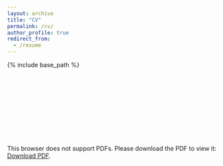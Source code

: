 ```yaml
---
layout: archive
title: "CV"
permalink: /cv/
author_profile: true
redirect_from:
  - /resume
---
```


{% include base_path %}





<object data="https://sj-wilkinson.github.io/files/cv.pdf" type="application/pdf">
    <embed src="https://sj-wilkinson.github.io/files/cv.pdf">
        <p>This browser does not support PDFs. Please download the PDF to view it: <a href="https://sj-wilkinson.github.io/files/cv.pdf">Download PDF</a>.</p>
    </embed>
</object>




<!---

Education
======
* B.S. in GitHub, GitHub University, 2012
* M.S. in Jekyll, GitHub University, 2014
* Ph.D in Version Control Theory, GitHub University, 2018 (expected)

Work experience
======
* Summer 2015: Research Assistant
  * Github University
  * Duties included: Tagging issues
  * Supervisor: Professor Git

* Fall 2015: Research Assistant
  * Github University
  * Duties included: Merging pull requests
  * Supervisor: Professor Hub
  
Skills
======
* Skill 1
* Skill 2
  * Sub-skill 2.1
  * Sub-skill 2.2
  * Sub-skill 2.3
* Skill 3

Publications
======
  <ul>{% for post in site.publications %}
    {% include archive-single-cv.html %}
  {% endfor %}</ul>
  
Talks
======
  <ul>{% for post in site.talks %}
    {% include archive-single-talk-cv.html %}
  {% endfor %}</ul>
  
Teaching
======
  <ul>{% for post in site.teaching %}
    {% include archive-single-cv.html %}
  {% endfor %}</ul>
  
Service and leadership
======
* Currently signed in to 43 different slack teams
-->